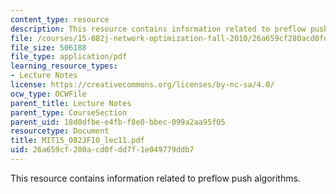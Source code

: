 ```yaml
---
content_type: resource
description: This resource contains information related to preflow push algorithms.
file: /courses/15-082j-network-optimization-fall-2010/26a659cf280acd0fdd7f1e049779ddb7_MIT15_082JF10_lec11.pdf
file_size: 506188
file_type: application/pdf
learning_resource_types:
- Lecture Notes
license: https://creativecommons.org/licenses/by-nc-sa/4.0/
ocw_type: OCWFile
parent_title: Lecture Notes
parent_type: CourseSection
parent_uid: 18d0dfbe-e4fb-f8e0-bbec-099a2aa95f05
resourcetype: Document
title: MIT15_082JF10_lec11.pdf
uid: 26a659cf-280a-cd0f-dd7f-1e049779ddb7
---
```

This resource contains information related to preflow push algorithms.
